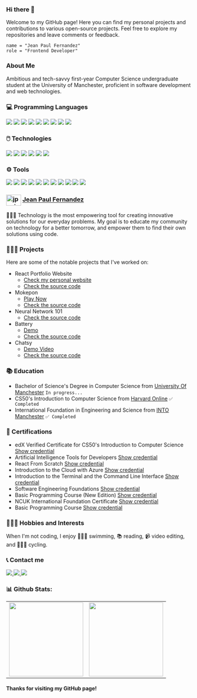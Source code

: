 ### Hi there 👋

Welcome to my GitHub page! Here you can find my personal projects and contributions to various open-source projects. Feel free to explore my repositories and leave comments or feedback.

```shell
name = "Jean Paul Fernandez"
role = "Frontend Developer"
```

### About Me

Ambitious and tech-savvy first-year Computer Science undergraduate student at the University of Manchester, proficient in software development and web technologies.

### 💻 Programming Languages

<div>
  <img src="https://img.shields.io/badge/Python-14354C?style=for-the-badge&logo=python&logoColor=white">
  <img src="https://img.shields.io/badge/HTML5-E34F26?style=for-the-badge&logo=html5&logoColor=white">
  <img src="https://img.shields.io/badge/CSS3-1572B6?style=for-the-badge&logo=css3&logoColor=white">
  <img src="https://img.shields.io/badge/JavaScript-F7DF1E?style=for-the-badge&logo=javascript&logoColor=black">
  <img src="https://img.shields.io/badge/C-00599C?style=for-the-badge&logo=c&logoColor=white">
  <img src="https://img.shields.io/badge/PHP-777BB4?style=for-the-badge&logo=php&logoColor=white">
  <img src="https://img.shields.io/badge/Go-00ADD8?style=for-the-badge&logo=go&logoColor=white">
  <img src="https://img.shields.io/badge/Java-ED8B00?style=for-the-badge&logo=openjdk&logoColor=white">
  <img src="https://img.shields.io/badge/Swift-FA7343?style=for-the-badge&logo=swift&logoColor=white">
</div>

### 🖱️ Technologies

<div>
  <img src="https://img.shields.io/badge/React-20232A?style=for-the-badge&logo=react&logoColor=61DAFB">
  <img src="https://img.shields.io/badge/Flask-000000?style=for-the-badge&logo=flask&logoColor=white">
  <img src="https://img.shields.io/badge/MySQL-005C84?style=for-the-badge&logo=mysql&logoColor=white">
  <img src="https://img.shields.io/badge/Amazon_AWS-232F3E?style=for-the-badge&logo=amazon-aws&logoColor=white">
  <img src="https://img.shields.io/badge/Microsoft_Azure-0089D6?style=for-the-badge&logo=microsoft-azure&logoColor=white">
  <img src="https://img.shields.io/badge/Node.js-339933?style=for-the-badge&logo=nodedotjs&logoColor=white">
</div>

### ⚙️ Tools

<div>
  <img src="https://img.shields.io/badge/Visual_Studio_Code-0078D4?style=for-the-badge&logo=visual%20studio%20code&logoColor=white">
  <img src="https://img.shields.io/badge/Xcode-007ACC?style=for-the-badge&logo=Xcode&logoColor=white">
  <img src="https://img.shields.io/badge/PyCharm-000000.svg?&style=for-the-badge&logo=PyCharm&logoColor=white">
  <img src="https://img.shields.io/badge/Git-F05032?style=for-the-badge&logo=git&logoColor=white">
  <img src="https://img.shields.io/badge/GitHub-100000?style=for-the-badge&logo=github&logoColor=white">
  <img src="https://img.shields.io/badge/Vercel-000000?style=for-the-badge&logo=vercel&logoColor=white">
  <img src="https://img.shields.io/badge/Netlify-00C7B7?style=for-the-badge&logo=netlify&logoColor=white">
  <img src="https://img.shields.io/badge/Postman-FF6C37?style=for-the-badge&logo=Postman&logoColor=white">
  <img src="https://img.shields.io/badge/Figma-F24E1E?style=for-the-badge&logo=figma&logoColor=white">
  <img src="https://img.shields.io/badge/Notion-000000?style=for-the-badge&logo=notion&logoColor=white">
  <img src="https://img.shields.io/badge/Microsoft_Excel-217346?style=for-the-badge&logo=microsoft-excel&logoColor=white">
</div>


### <a href="https://www.instagram.com/jpxoi" target="blank"><img align="center" src="https://raw.githubusercontent.com/rahuldkjain/github-profile-readme-generator/master/src/images/icons/Social/instagram.svg" alt="jpxoi" height="30" width="40" /></a>  <a href="https://www.instagram.com/jpxoi" target="_blank">Jean Paul Fernandez</a>

👨🏻‍💻 Technology is the most empowering tool for creating innovative solutions for our everyday problems. My goal is to educate my community on technology for a better tomorrow, and empower them to find their own solutions using code.

### 👨🏻‍💻 Projects

Here are some of the notable projects that I've worked on:
* React Portfolio Website
  * [Check my personal website](https://jpxoi.com)
  * [Check the source code](https://github.com/jpxoi/portfolio)
* Mokepon
  * [Play Now](https://mokepon.jpxoi.com)
  * [Check the source code](https://github.com/jpxoi/mokepon)
* Neural Network 101
  * [Check the source code](https://github.com/jpxoi/neuralnetwork101)
* Battery
  * [Demo](https://battery.jpxoi.com)
  * [Check the source code](https://github.com/jpxoi/battery-level-indicator)
* Chatsy
  * [Demo Video](https://youtu.be/-iT6aoJwfKE)
  * [Check the source code](https://github.com/jpxoi/chatsy)

### 📚 Education

* Bachelor of Science's Degree in Computer Science from [University Of Manchester](https://manchester.ac.uk) `In progress...`
* CS50's Introduction to Computer Science from [Harvard Online](https://www.edx.org/school/harvardx) `✅ Completed`
* International Foundation in Engineering and Science from [INTO Manchester](https://www.intostudy.com/en/universities/into-manchester) `✅ Completed`

### 📜 Certifications

* edX Verified Certificate for CS50's Introduction to Computer Science [Show credential](https://courses.edx.org/certificates/53ede3c1544e48069f0ccb72a4b58f53)
* Artificial Intelligence Tools for Developers [Show credential](https://platzi.com/p/jpxoi/curso/7964-ia-devs/diploma/detalle/)
* React From Scratch [Show credential](https://ed.team/u/jpxoi/curso/react)
* Introduction to the Cloud with Azure [Show credential](https://platzi.com/p/jpxoi/curso/2200-course/diploma/detalle/)
* Introduction to the Terminal and the Command Line Interface [Show credential](https://platzi.com/p/jpxoi/curso/2292-terminal/diploma/detalle/)
* Software Engineering Foundations [Show credential](https://platzi.com/p/jpxoi/curso/1098-ingenieria/diploma/detalle/)
* Basic Programming Course (New Edition) [Show credential](https://platzi.com/p/jpxoi/curso/3208-programacion-basica/diploma/detalle/)
* NCUK International Foundation Certificate [Show credential](https://blockchainpaper.advancedsecure.co.uk/d/57b35a91-9a53-4617-a9dc-57867b340baa/)
* Basic Programming Course [Show credential](https://platzi.com/p/jpxoi/curso/1050-programacion-basica/diploma/detalle/)

<!---
### 🏆 Awards and Achievements
Award 1
Award 2
Award 3
--->

### 🏊🏻‍♂️ Hobbies and Interests

When I'm not coding, I enjoy 🏊🏻‍♂️ swimming, 📚 reading, 📹 video editing, and 🚴🏻‍♂️ cycling.

### 📞 Contact me

<p>
  <a href="https://www.linkedin.com/in/jpxoi/">
    <img src="https://img.shields.io/badge/LinkedIn-0077B5?style=for-the-badge&logo=linkedin&logoColor=white">
  </a>
  <a href="mailto:hello@jpxoi.com">
    <img src="https://img.shields.io/badge/Gmail-D14836?style=for-the-badge&logo=gmail&logoColor=white">
  </a>
  <a href="https://jpxoi.com">
    <img src="https://img.shields.io/badge/website-000000?style=for-the-badge&logo=About.me&logoColor=white">
  </a>
</p>


### 📊 Github Stats:

<table>
  <tr>
    <td valign="top"><img height="200em" src="https://readmestats.jpxoi.com/api/top-langs/?username=jpxoi&size_weight=0.5&count_weight=0.5&hide=css&layout=donut&theme=github_dark&hide_border=true"/></td>
    <td valign="top"><img height="200em" src="https://readmestats.jpxoi.com/api?username=jpxoi&show_icons=true&include_all_commits=true&hide_border=true&count_private=true&theme=github_dark"/></td>
  </tr>
</table>

#### Thanks for visiting my GitHub page!
